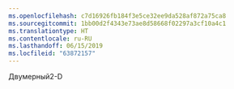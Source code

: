 ```yaml
---
ms.openlocfilehash: c7d16926fb184f3e5ce32ee9da528af872a75ca8
ms.sourcegitcommit: 1bb00d2f4343e73ae8d58668f02297a3cf10a4c1
ms.translationtype: HT
ms.contentlocale: ru-RU
ms.lasthandoff: 06/15/2019
ms.locfileid: "63872157"
---
```

<span data-ttu-id="dfc48-101">Двумерный</span><span class="sxs-lookup"><span data-stu-id="dfc48-101">2-D</span></span>